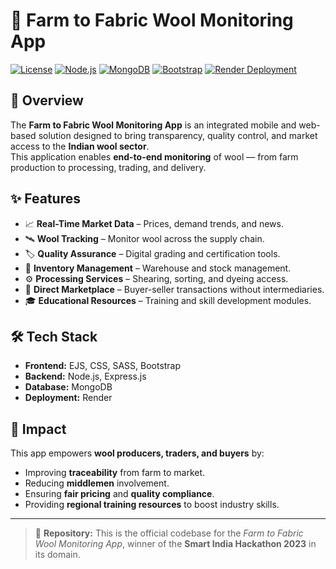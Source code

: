# 🐑 Farm to Fabric Wool Monitoring App

[![License](https://img.shields.io/badge/license-MIT-green.svg)](LICENSE)
[![Node.js](https://img.shields.io/badge/Node.js-18.x-brightgreen)](https://nodejs.org/)
[![MongoDB](https://img.shields.io/badge/MongoDB-Database-green)](https://www.mongodb.com/)
[![Bootstrap](https://img.shields.io/badge/Bootstrap-5.x-purple)](https://getbootstrap.com/)
[![Render Deployment](https://img.shields.io/badge/Deployed%20on-Render-blue)](https://render.com/)

## 📌 Overview
The **Farm to Fabric Wool Monitoring App** is an integrated mobile and web-based solution designed to bring transparency, quality control, and market access to the **Indian wool sector**.  
This application enables **end-to-end monitoring** of wool — from farm production to processing, trading, and delivery.

## ✨ Features
- 📈 **Real-Time Market Data** – Prices, demand trends, and news.
- 🛰 **Wool Tracking** – Monitor wool across the supply chain.
- 🏷 **Quality Assurance** – Digital grading and certification tools.
- 🏢 **Inventory Management** – Warehouse and stock management.
- ⚙ **Processing Services** – Shearing, sorting, and dyeing access.
- 🛒 **Direct Marketplace** – Buyer-seller transactions without intermediaries.
- 🎓 **Educational Resources** – Training and skill development modules.

## 🛠 Tech Stack
- **Frontend:** EJS, CSS, SASS, Bootstrap
- **Backend:** Node.js, Express.js
- **Database:** MongoDB
- **Deployment:** Render

## 🚀 Impact
This app empowers **wool producers, traders, and buyers** by:
- Improving **traceability** from farm to market.
- Reducing **middlemen** involvement.
- Ensuring **fair pricing** and **quality compliance**.
- Providing **regional training resources** to boost industry skills.

---

> 📂 **Repository:** This is the official codebase for the *Farm to Fabric Wool Monitoring App*, winner of the **Smart India Hackathon 2023** in its domain.


